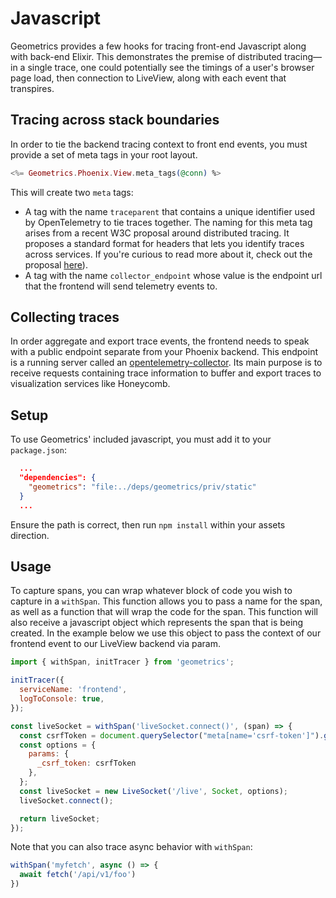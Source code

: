 # Javascript

Geometrics provides a few hooks for tracing front-end Javascript along with back-end Elixir. This demonstrates the
premise of distributed tracing—in a single trace, one could potentially see the timings of a user's browser page load,
then connection to LiveView, along with each event that transpires.

## Tracing across stack boundaries

In order to tie the backend tracing context to front end events, you must provide a set of meta tags in your root
layout.

```elixir
<%= Geometrics.Phoenix.View.meta_tags(@conn) %>
```

This will create two `meta` tags:

- A tag with the name `traceparent` that contains a unique identifier used by OpenTelemetry to tie traces together. The
  naming for this meta tag arises from a recent W3C proposal around distributed tracing. It proposes a standard format
  for headers that lets you identify traces across services. If you're curious to read more about it, check out the
  proposal [here](https://www.w3.org/TR/trace-context/#problem-statement)).
- A tag with the name `collector_endpoint` whose value is the endpoint url that the frontend will send telemetry events
  to.

## Collecting traces

In order aggregate and export trace events, the frontend needs to speak with a public endpoint separate from your
Phoenix backend. This endpoint is a running server called
an [opentelemetry-collector](https://github.com/open-telemetry/opentelemetry-collector). Its main purpose is to receive
requests containing trace information to buffer and export traces to visualization services like Honeycomb.

## Setup

To use Geometrics' included javascript, you must add it to your `package.json`:

```json
  ...
  "dependencies": {
    "geometrics": "file:../deps/geometrics/priv/static"
  }
  ...
```

Ensure the path is correct, then run `npm install` within your assets direction.

## Usage

To capture spans, you can wrap whatever block of code you wish to capture in a `withSpan`. This function allows you to
pass a name for the span, as well as a function that will wrap the code for the span. This function will also receive a
javascript object which represents the span that is being created. In the example below we use this object to pass the
context of our frontend event to our LiveView backend via param.

```js
import { withSpan, initTracer } from 'geometrics';

initTracer({
  serviceName: 'frontend',
  logToConsole: true,
});

const liveSocket = withSpan('liveSocket.connect()', (span) => {
  const csrfToken = document.querySelector("meta[name='csrf-token']").getAttribute('content');
  const options = {
    params: {
      _csrf_token: csrfToken
    },
  };
  const liveSocket = new LiveSocket('/live', Socket, options);
  liveSocket.connect();

  return liveSocket;
});
```
Note that you can also trace async behavior with `withSpan`:

```js
withSpan('myfetch', async () => {
  await fetch('/api/v1/foo')
})
```
